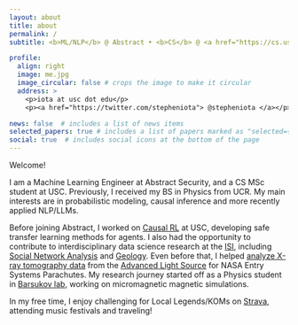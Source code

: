 ```yaml
---
layout: about
title: about
permalink: /
subtitle: <b>ML/NLP</b> @ Abstract • <b>CS</b> @ <a href="https://cs.usc.edu"> USC </a>

profile:
  align: right
  image: me.jpg
  image_circular: false # crops the image to make it circular
  address: >
    <p>iota at usc dot edu</p>
    <p><a href="https://twitter.com/stepheniota"> @stepheniota </a></p>

news: false  # includes a list of news items
selected_papers: true # includes a list of papers marked as "selected={true}"
social: true  # includes social icons at the bottom of the page
---
```


Welcome!

I am a Machine Learning Engineer at Abstract Security, and a CS MSc student at USC.
Previously, I received my BS in Physics from UCR.
My main interests are in probabilistic modeling, causal inference and more recently applied NLP/LLMs.

Before joining Abstract, I worked on [Causal RL](https://arxiv.org/abs/2110.15489) at USC,
developing safe transfer learning methods for agents.
I also had the opportunity to contribute to interdisciplinary data science research
at the [ISI](https://isi.edu), including
[Social Network Analysis](https://academic.oup.com/comnet/article-abstract/10/2/cnac007/6561923)
and [Geology](https://doi.org/10.1002%2Fessoar.10508800.1).
Even before that, I helped [analyze X-ray tomography data](https://drive.google.com/file/d/1M-TMeE2Pv4qcCTmtendvrjPiJjFDz7Oh/view?usp=sharing) from the [Advanced Light Source](https://als.lbl.gov)
for NASA Entry Systems Parachutes.
My research journey started off as a Physics student in [Barsukov lab](https://barsukov.ucr.edu), working on micromagnetic magnetic simulations.

In my free time, I enjoy challenging for Local Legends/KOMs on
[Strava](https://www.strava.com/athletes/59785368),
attending music festivals and traveling!
